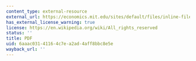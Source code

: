 ```yaml
---
content_type: external-resource
external_url: https://economics.mit.edu/sites/default/files/inline-files/Rethinking%20Mexicos%20Labor%20Standards%20in%20a%20Global%20Eco.pdf
has_external_license_warning: true
license: https://en.wikipedia.org/wiki/All_rights_reserved
status: ''
title: PDF
uid: 6aaac031-4116-4c7e-a2ad-4aff8bbc8e5e
wayback_url: ''
---
```

